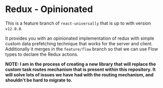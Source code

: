# Redux - Opinionated

This is a feature branch of `react-universally` that is up to with version `v12.0.0`.

It provides you with an opinionated implementation of redux with simple custom data prefetching technique that works for the server and client.  Additionally it merges in the `feature/flow` branch so that we can use Flow types to declare the Redux actions.

__NOTE: I am in the process of creating a new library that will replace the custom task routes mechanism that is present within this repository.  It will solve lots of issues we have had with the routing mechanism, and shouldn't be hard to migrate to.__
